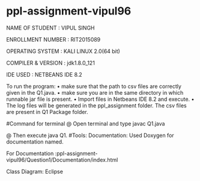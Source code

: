 # ppl-assignment-vipul96
NAME OF STUDENT : VIPUL SINGH

ENROLLMENT NUMBER : RIT2015089


OPERATING SYSTEM : KALI LINUX 2.0(64 bit)

COMPILER & VERSION : jdk1.8.0_121

IDE USED : NETBEANS IDE 8.2

To run the program: • make sure that the path to csv files are correctly given in the Q1.java. • make sure you are in the same directory in which runnable jar file is present. • Import files in Netbeans IDE 8.2 and execute. • The log files will be generated in the ppl_assignment folder. 
The csv files are present in Q1 Package folder.

#Command for terminal
@ Open terminal and type javac Q1.java



@ Then execute java Q1.
#Tools:
Documentation: Used Doxygen for documentation named. 





For Documentation :ppl-assignment-vipul96/Question1/Documentation/index.html




Class Diagram: Eclipse
